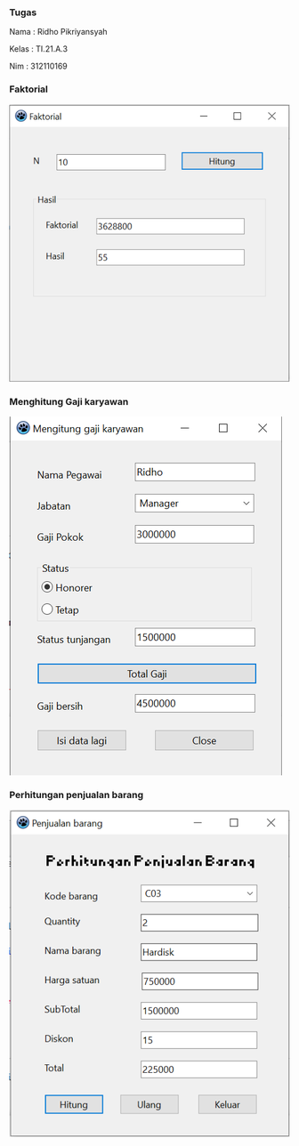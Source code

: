 ### Tugas ###

<p>Nama  : Ridho Pikriyansyah</p>
<p>Kelas : TI.21.A.3</p>
<p>Nim   : 312110169</p>

### Faktorial

<img src="./gambar/faktorial.png"/>

### Menghitung Gaji karyawan ###

<img src="./gambar/hitung_gaji.png"/>

### Perhitungan penjualan barang

<img src="./gambar/perhitungan_penjualan_barang.png">
